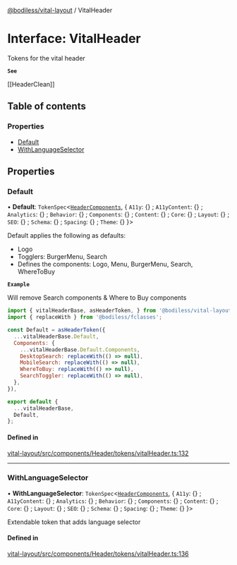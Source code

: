 [@bodiless/vital-layout](../README.md) / VitalHeader

# Interface: VitalHeader

Tokens for the vital header

**`See`**

[[HeaderClean]]

## Table of contents

### Properties

- [Default](VitalHeader.md#default)
- [WithLanguageSelector](VitalHeader.md#withlanguageselector)

## Properties

### Default

• **Default**: `TokenSpec`<[`HeaderComponents`](HeaderComponents.md), { `A11y`: {} ; `A11yContent`: {} ; `Analytics`: {} ; `Behavior`: {} ; `Components`: {} ; `Content`: {} ; `Core`: {} ; `Layout`: {} ; `SEO`: {} ; `Schema`: {} ; `Spacing`: {} ; `Theme`: {}  }\>

Default applies the following as defaults:
- Logo
- Togglers: BurgerMenu, Search
- Defines the components: Logo, Menu, BurgerMenu, Search, WhereToBuy

**`Example`**

Will remove Search components & Where to Buy components
```js
import { vitalHeaderBase, asHeaderToken, } from '@bodiless/vital-layout';
import { replaceWith } from '@bodiless/fclasses';

const Default = asHeaderToken({
  ...vitalHeaderBase.Default,
  Components: {
    ...vitalHeaderBase.Default.Components,
    DesktopSearch: replaceWith(() => null),
    MobileSearch: replaceWith(() => null),
    WhereToBuy: replaceWith(() => null),
    SearchToggler: replaceWith(() => null),
  },
}),

export default {
  ...vitalHeaderBase,
  Default,
};
```

#### Defined in

[vital-layout/src/components/Header/tokens/vitalHeader.ts:132](https://github.com/johnsonandjohnson/Bodiless-JS/blob/c5fa43c72/packages/vital-layout/src/components/Header/tokens/vitalHeader.ts#L132)

___

### WithLanguageSelector

• **WithLanguageSelector**: `TokenSpec`<[`HeaderComponents`](HeaderComponents.md), { `A11y`: {} ; `A11yContent`: {} ; `Analytics`: {} ; `Behavior`: {} ; `Components`: {} ; `Content`: {} ; `Core`: {} ; `Layout`: {} ; `SEO`: {} ; `Schema`: {} ; `Spacing`: {} ; `Theme`: {}  }\>

Extendable token that adds language selector

#### Defined in

[vital-layout/src/components/Header/tokens/vitalHeader.ts:136](https://github.com/johnsonandjohnson/Bodiless-JS/blob/c5fa43c72/packages/vital-layout/src/components/Header/tokens/vitalHeader.ts#L136)
